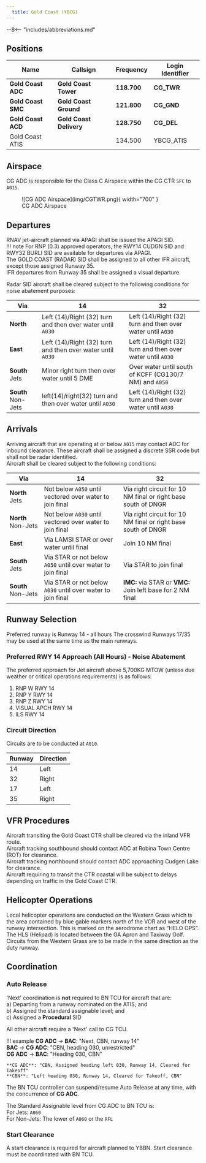 ```yaml
---
  title: Gold Coast (YBCG)
---
```


--8<-- "includes/abbreviations.md"

## Positions
| Name               | Callsign       | Frequency        | Login Identifier                         |
| ------------------ | -------------- | ---------------- | ---------------------------------------- |
| **Gold Coast ADC** | **Gold Coast Tower**   | **118.700**       | **CG_TWR**                       |
| **Gold Coast SMC** | **Gold Coast Ground**  | **121.800**       | **CG_GND**                       |
| **Gold Coast ACD** | **Gold Coast Delivery** | **128.750**       | **CG_DEL**                       |
| Gold Coast ATIS    |                        | 134.500          | YBCG_ATIS                        |

## Airspace
CG ADC is responsible for the Class C Airspace within the CG CTR `SFC` to `A015`.

<figure markdown>
![CG ADC Airspace](img/CGTWR.png){ width="700" }
  <figcaption>CG ADC Airspace</figcaption>
</figure>

## Departures
RNAV jet-aircraft planned via APAGI shall be issued the APAGI SID.  
!!! note
    For RNP (0.3) approved operators, the RWY14 CUDGN SID and RWY32 BURLI SID are available for departures via APAGI.  
The GOLD COAST (RADAR) SID shall be assigned to all other IFR aircraft, except those assigned Runway 35.  
IFR departures from Runway 35 shall be assigned a visual departure.  

Radar SID aircraft shall be cleared subject to the following conditions for noise abatement purposes:

| Via             | 14      | 32       |
| ------------------ | -------------- | ---------------- |
|  **North**   |   Left (14)/Right (32) turn and then over water until `A030`    | Left (14)/Right (32) turn and then over water until `A030` |
|  **East**   |   Left (14)/Right (32) turn and then over water until `A030`      | Left (14)/Right (32) turn and then over water until `A030` |
|  **South** Jets   |   Minor right turn then over water until 5 DME   |    Over water until south of KCFF (CG130/7 NM) and `A050`    |
|  **South** Non-Jets  |    left(14)/right(32) turn and then over water until `A030`     |Left (14)/Right (32) turn and then over water until `A030`  |


## Arrivals
Arriving aircraft that are operating at or below `A015` may contact ADC for inbound clearance. These aircraft shall be assigned a discrete SSR code but shall not be radar identified.  
Aircraft shall be cleared subject to the following conditions:

| Via             | 14      | 32       |
| ------------------ | -------------- | ---------------- |
|  **North** Jets   |  Not below `A050` until vectored over water to join final    | Via right circuit for 10 NM final or right base south of DNGR  |
|  **North** Non-Jets   |   Not below `A030` until vectored over water to join final   | Via right circuit for 10 NM final or right base south of DNGR  |
|  **East**   |   Via LAMSI STAR or over water until final   |    Join 10 NM final   |
|  **South** Jets   |    Via STAR or not below `A050` until over water to join final |  Via STAR to join final  |
|  **South** Non-Jets   |    Via STAR or not below `A030` until over water to join final |  **IMC:** via STAR or **VMC:** Join left base for 2 NM final |

## Runway Selection
Preferred runway is Runway 14 - all hours
The crosswind Runways 17/35 may be used at the same time as the main runways.

### Preferred RWY 14 Approach (All Hours) - Noise Abatement
The preferred approach for Jet aircraft above 5,700KG MTOW (unless due weather or critical operations requirements) is as follows:  
<ol><li>RNP W RWY 14</li><li>RNP Y RWY 14</li><li>RNP Z RWY 14</li><li>VISUAL APCH RWY 14</li><li>ILS RWY 14</li></ol>

### Circuit Direction
Circuits are to be conducted at `A010`.  

| Runway               | Direction       |
| ------------------ | -------------- |
| 14 | Left  |
| 32 | Right  |
| 17 | Left | 
| 35 | Right    | 

## VFR Procedures

Aircraft transiting the Gold Coast CTR shall be cleared via the inland VFR route.  
Aircraft tracking southbound should contact ADC at Robina Town Centre (ROT) for clearance.  
Aircraft tracking northbound should contact ADC approaching Cudgen Lake for clearance.  
Aircraft requiring to transit the CTR coastal will be subject to delays depending on traffic in the Gold Coast CTR.  

## Helicopter Operations
Local helicopter operations are conducted on the Western Grass which is the area contained by blue gable markers north of the VOR and west of the runway intersection. This is marked on the aerodrome chart as “HELO OPS”.  
The HLS (Helipad) is located between the GA Apron and Taxiway Golf.  
Circuits from the Western Grass are to be made in the same direction as the duty runway.

## Coordination
### Auto Release
'Next' coordination is **not** required to BN TCU for aircraft that are:   
  a) Departing from a runway nominated on the ATIS; and  
  b) Assigned the standard assignable level; and  
  c) Assigned a **Procedural** SID

All other aircraft require a 'Next' call to CG TCU.

!!! example
    <span class="hotline">**CG ADC** -> **BAC**</span>: "Next, CBN, runway 14"  
    <span class="hotline">**BAC** -> **CG ADC**</span>: "CBN, heading 030, unrestricted"  
    <span class="hotline">**CG ADC** -> **BAC**</span>: "Heading 030, CBN"  

    **CG ADC**: "CBN, Assigned heading left 030, Runway 14, Cleared for Takeoff"  
    **CBN**: "Left heading 030, Runway 14, Cleared for Takeoff, CBN"

The BN TCU controller can suspend/resume Auto Release at any time, with the concurrence of **CG ADC**.

The Standard Assignable level from CG ADC to BN TCU is:  
For Jets: `A060`  
For Non-Jets: The lower of `A060` or the `RFL`

### Start Clearance
A start clearance is required for aircraft planned to YBBN. Start clearance must be coordinated with BN TCU.